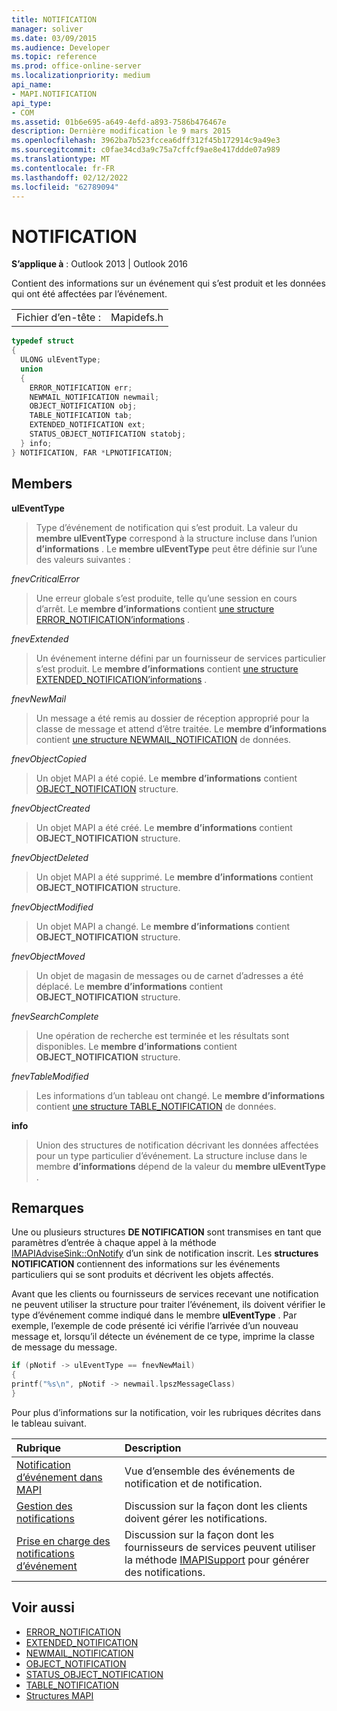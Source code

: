```yaml
---
title: NOTIFICATION
manager: soliver
ms.date: 03/09/2015
ms.audience: Developer
ms.topic: reference
ms.prod: office-online-server
ms.localizationpriority: medium
api_name:
- MAPI.NOTIFICATION
api_type:
- COM
ms.assetid: 01b6e695-a649-4efd-a893-7586b476467e
description: Dernière modification le 9 mars 2015
ms.openlocfilehash: 3962ba7b523fccea6dff312f45b172914c9a49e3
ms.sourcegitcommit: c0fae34cd3a9c75a7cffcf9ae8e417ddde07a989
ms.translationtype: MT
ms.contentlocale: fr-FR
ms.lasthandoff: 02/12/2022
ms.locfileid: "62789094"
---
```

# <a name="notification"></a>NOTIFICATION
 
**S’applique à** : Outlook 2013 | Outlook 2016 
  
Contient des informations sur un événement qui s’est produit et les données qui ont été affectées par l’événement.
  
|||
|:-----|:-----|
|Fichier d’en-tête :  <br/> |Mapidefs.h  <br/> |
   
```cpp
typedef struct
{
  ULONG ulEventType;
  union
  {
    ERROR_NOTIFICATION err;
    NEWMAIL_NOTIFICATION newmail;
    OBJECT_NOTIFICATION obj;
    TABLE_NOTIFICATION tab;
    EXTENDED_NOTIFICATION ext;
    STATUS_OBJECT_NOTIFICATION statobj;
  } info;
} NOTIFICATION, FAR *LPNOTIFICATION;

```

## <a name="members"></a>Members

**ulEventType**
  
> Type d’événement de notification qui s’est produit. La valeur du **membre ulEventType** correspond à la structure incluse dans l’union **d’informations** . Le **membre ulEventType** peut être définie sur l’une des valeurs suivantes : 
    
 _fnevCriticalError_
  
> Une erreur globale s’est produite, telle qu’une session en cours d’arrêt. Le **membre d’informations** contient [une structure ERROR_NOTIFICATION’informations](error_notification.md) . 
    
 _fnevExtended_
  
> Un événement interne défini par un fournisseur de services particulier s’est produit. Le **membre d’informations** contient [une structure EXTENDED_NOTIFICATION’informations](extended_notification.md) . 
    
 _fnevNewMail_
  
> Un message a été remis au dossier de réception approprié pour la classe de message et attend d’être traitée. Le **membre d’informations** contient [une structure NEWMAIL_NOTIFICATION](newmail_notification.md) de données. 
    
 _fnevObjectCopied_
  
> Un objet MAPI a été copié. Le **membre d’informations** contient [OBJECT_NOTIFICATION](object_notification.md) structure. 
    
 _fnevObjectCreated_
  
> Un objet MAPI a été créé. Le **membre d’informations** contient **OBJECT_NOTIFICATION** structure. 
    
 _fnevObjectDeleted_
  
> Un objet MAPI a été supprimé. Le **membre d’informations** contient **OBJECT_NOTIFICATION** structure. 
    
 _fnevObjectModified_
  
> Un objet MAPI a changé. Le **membre d’informations** contient **OBJECT_NOTIFICATION** structure. 
    
 _fnevObjectMoved_
  
> Un objet de magasin de messages ou de carnet d’adresses a été déplacé. Le **membre d’informations** contient **OBJECT_NOTIFICATION** structure. 
    
 _fnevSearchComplete_
  
> Une opération de recherche est terminée et les résultats sont disponibles. Le **membre d’informations** contient **OBJECT_NOTIFICATION** structure. 
    
 _fnevTableModified_
  
> Les informations d’un tableau ont changé. Le **membre d’informations** contient [une structure TABLE_NOTIFICATION](table_notification.md) de données. 
    
**info**
  
> Union des structures de notification décrivant les données affectées pour un type particulier d’événement. La structure incluse dans le membre **d’informations** dépend de la valeur du **membre ulEventType** . 
    
## <a name="remarks"></a>Remarques

Une ou plusieurs structures **DE NOTIFICATION** sont transmises en tant que paramètres d’entrée à chaque appel à la méthode [IMAPIAdviseSink::OnNotify](imapiadvisesink-onnotify.md) d’un sink de notification inscrit. Les **structures NOTIFICATION** contiennent des informations sur les événements particuliers qui se sont produits et décrivent les objets affectés. 
  
Avant que les clients ou fournisseurs de services recevant une notification ne peuvent utiliser la structure pour traiter l’événement, ils doivent vérifier le type d’événement comme indiqué dans le membre **ulEventType** . Par exemple, l’exemple de code présenté ici vérifie l’arrivée d’un nouveau message et, lorsqu’il détecte un événement de ce type, imprime la classe de message du message. 
  
```cpp
if (pNotif -> ulEventType == fnevNewMail)
{
printf("%s\n", pNotif -> newmail.lpszMessageClass)
}

```

Pour plus d’informations sur la notification, voir les rubriques décrites dans le tableau suivant.
  
|**Rubrique**|**Description**|
|:-----|:-----|
|[Notification d’événement dans MAPI](event-notification-in-mapi.md) <br/> |Vue d’ensemble des événements de notification et de notification. |
|[Gestion des notifications](handling-notifications.md) <br/> |Discussion sur la façon dont les clients doivent gérer les notifications. |
|[Prise en charge des notifications d’événement](supporting-event-notification.md) <br/> |Discussion sur la façon dont les fournisseurs de services peuvent utiliser la méthode [IMAPISupport](imapisupportiunknown.md) pour générer des notifications. |
   
## <a name="see-also"></a>Voir aussi


- [ERROR_NOTIFICATION](error_notification.md)  
- [EXTENDED_NOTIFICATION](extended_notification.md)  
- [NEWMAIL_NOTIFICATION](newmail_notification.md)  
- [OBJECT_NOTIFICATION](object_notification.md)  
- [STATUS_OBJECT_NOTIFICATION](status_object_notification.md)  
- [TABLE_NOTIFICATION](table_notification.md)
- [Structures MAPI](mapi-structures.md)

